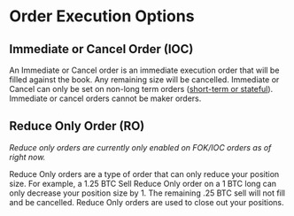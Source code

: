 # Order Execution Options

## Immediate or Cancel Order (IOC)
An Immediate or Cancel order is an immediate execution order that will be filled against the book. Any remaining size will be cancelled. Immediate or Cancel can only be set on non-long term orders ([short-term or stateful](../api_integration-trading/short_term_vs_stateful.mdx)). Immediate or cancel orders cannot be maker orders.

## Reduce Only Order (RO)

*Reduce only orders are currently only enabled on FOK/IOC orders as of right now.*

Reduce Only orders are a type of order that can only reduce your position size. For example, a 1.25 BTC Sell Reduce Only order on a 1 BTC long can only decrease your position size by 1. The remaining .25 BTC sell will not fill and be cancelled. Reduce Only orders are used to close out your positions.
